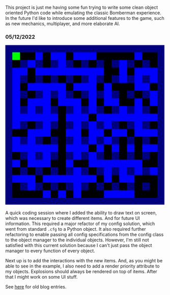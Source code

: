 This project is just me having some fun trying to write some clean object oriented Python code while emulating the classic Bomberman experience. In the future I'd like to introduce some additional features to the game, such as new mechanics, multiplayer, and more elaborate AI.

### 05/12/2022

<img src="media/example-2.gif" alt="gif" width="500"/>

A quick coding session where I added the ability to draw text on screen, which was necessary to create different items. And for future UI information.
This required a major refactor of my config solution, which went from standard `.cfg` to a Python object. It also required further refactoring  to enable 
passing all config specifications from the config class to the object manager to the individual objects. However, I'm still not satisfied with this current 
solution because I can't just pass the object manager to every function of every object. 


Next up is to add the interactions with the new items. And, as you might be able to see in the example, I also need to add a render priority attribute to my objects.
Explosions should always be rendered on top of items. After that I might work on some UI stuff.


See [here](blog.md) for old blog entries.